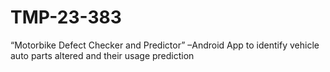 # TMP-23-383
“Motorbike Defect Checker and Predictor” –Android App to identify  vehicle auto parts altered and their usage prediction
